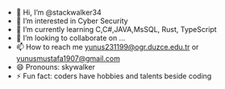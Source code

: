 - 👋 Hi, I’m @stackwalker34
- 👀 I’m interested in Cyber Security
- 🌱 I’m currently learning C,C#,JAVA,MsSQL, Rust, TypeScript
- 💞️ I’m looking to collaborate on ...
- 📫 How to reach me yunus231199@ogr.duzce.edu.tr or yunusmustafa1907@gmail.com
- 😄 Pronouns: skywalker
- ⚡ Fun fact: coders have hobbies and talents beside coding

<!---
stackwalker34/stackwalker34 is a ✨ special ✨ repository because its `README.md` (this file) appears on your GitHub profile.
You can click the Preview link to take a look at your changes.
--->
